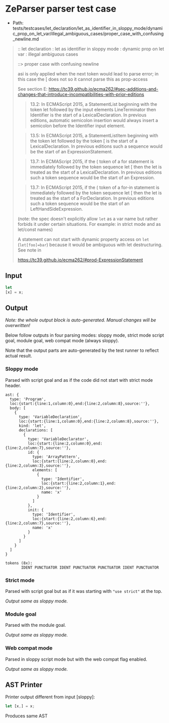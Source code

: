# ZeParser parser test case

- Path: tests/testcases/let_declaration/let_as_identifier_in_sloppy_mode/dynamic_prop_on_let_var/illegal_ambiguous_cases/proper_case_with_confusing_newline.md

> :: let declaration : let as identifier in sloppy mode : dynamic prop on let var : illegal ambiguous cases
>
> ::> proper case with confusing newline
>
> asi is only applied when the next token would lead to parse error; in this case the [ does not so it cannot parse this as prop-access
>
> See section E: https://tc39.github.io/ecma262/#sec-additions-and-changes-that-introduce-incompatibilities-with-prior-editions
>
> > 13.2: In ECMAScript 2015, a StatementList beginning with the token let followed by the input elements LineTerminator then Identifier is the start of a LexicalDeclaration. In previous editions, automatic semicolon insertion would always insert a semicolon before the Identifier input element.
>
> > 13.5: In ECMAScript 2015, a StatementListItem beginning with the token let followed by the token [ is the start of a LexicalDeclaration. In previous editions such a sequence would be the start of an ExpressionStatement.
>
> > 13.7: In ECMAScript 2015, if the ( token of a for statement is immediately followed by the token sequence let [ then the let is treated as the start of a LexicalDeclaration. In previous editions such a token sequence would be the start of an Expression.
>
> > 13.7: In ECMAScript 2015, if the ( token of a for-in statement is immediately followed by the token sequence let [ then the let is treated as the start of a ForDeclaration. In previous editions such a token sequence would be the start of an LeftHandSideExpression.
>
> (note: the spec doesn't explicitly allow `let` as a var name but rather forbids it under certain situations. For example: in strict mode and as let/const names)
>
> A statement can not start with dynamic property access on `let` (`let[foo]=bar`) because it would be ambiguous with let destructuring. See note in
>
> https://tc39.github.io/ecma262/#prod-ExpressionStatement

## Input

`````js
let
[x] = x;
`````

## Output

_Note: the whole output block is auto-generated. Manual changes will be overwritten!_

Below follow outputs in four parsing modes: sloppy mode, strict mode script goal, module goal, web compat mode (always sloppy).

Note that the output parts are auto-generated by the test runner to reflect actual result.

### Sloppy mode

Parsed with script goal and as if the code did not start with strict mode header.

`````
ast: {
  type: 'Program',
  loc:{start:{line:1,column:0},end:{line:2,column:8},source:''},
  body: [
    {
      type: 'VariableDeclaration',
      loc:{start:{line:1,column:0},end:{line:2,column:8},source:''},
      kind: 'let',
      declarations: [
        {
          type: 'VariableDeclarator',
          loc:{start:{line:2,column:0},end:{line:2,column:7},source:''},
          id: {
            type: 'ArrayPattern',
            loc:{start:{line:2,column:0},end:{line:2,column:3},source:''},
            elements: [
              {
                type: 'Identifier',
                loc:{start:{line:2,column:1},end:{line:2,column:2},source:''},
                name: 'x'
              }
            ]
          },
          init: {
            type: 'Identifier',
            loc:{start:{line:2,column:6},end:{line:2,column:7},source:''},
            name: 'x'
          }
        }
      ]
    }
  ]
}

tokens (8x):
       IDENT PUNCTUATOR IDENT PUNCTUATOR PUNCTUATOR IDENT PUNCTUATOR
`````

### Strict mode

Parsed with script goal but as if it was starting with `"use strict"` at the top.

_Output same as sloppy mode._

### Module goal

Parsed with the module goal.

_Output same as sloppy mode._

### Web compat mode

Parsed in sloppy script mode but with the web compat flag enabled.

_Output same as sloppy mode._

## AST Printer

Printer output different from input [sloppy]:

````js
let [x,] = x;
````

Produces same AST
